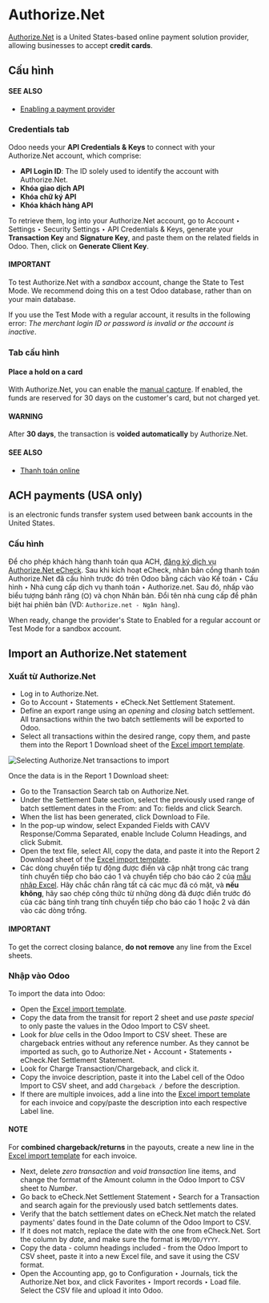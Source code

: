 # Authorize.Net

[Authorize.Net](https://www.authorize.net) is a United States-based online payment solution
provider, allowing businesses to accept **credit cards**.

## Cấu hình

#### SEE ALSO
- [Enabling a payment provider](../payment_providers.md#payment-providers-add-new)

### Credentials tab

Odoo needs your **API Credentials & Keys** to connect with your Authorize.Net account, which
comprise:

- **API Login ID**: The ID solely used to identify the account with Authorize.Net.
- **Khóa giao dịch API**
- **Khóa chữ ký API**
- **Khóa khách hàng API**

To retrieve them, log into your Authorize.Net account, go to Account ‣ Settings
‣ Security Settings ‣ API Credentials & Keys, generate your **Transaction Key** and
**Signature Key**, and paste them on the related fields in Odoo. Then, click on **Generate Client
Key**.

#### IMPORTANT
To test Authorize.Net with a *sandbox* account, change the State to Test
Mode. We recommend doing this on a test Odoo database, rather than on your main database.

If you use the Test Mode with a regular account, it results in the following error:
*The merchant login ID or password is invalid or the account is inactive*.

### Tab cấu hình

#### Place a hold on a card

With Authorize.Net, you can enable the [manual capture](../payment_providers.md#payment-providers-manual-capture). If enabled, the funds are reserved for 30 days on the
customer's card, but not charged yet.

#### WARNING
After **30 days**, the transaction is **voided automatically** by Authorize.Net.

#### SEE ALSO
- [Thanh toán online](../payment_providers.md)

<a id="authorize-ach-payments"></a>

## ACH payments (USA only)

 is an electronic funds transfer system used between bank
accounts in the United States.

### Cấu hình

Để cho phép khách hàng thanh toán qua ACH, [đăng ký dịch vụ Authorize.Net eCheck](https://www.authorize.net/payments/echeck.html). Sau khi kích hoạt eCheck, nhân bản cổng thanh toán Authorize.Net đã cấu hình trước đó trên Odoo bằng cách vào Kế toán ‣ Cấu hình ‣ Nhà cung cấp dịch vụ thanh toán ‣ Authorize.net. Sau đó, nhấp vào biểu tượng bánh răng (⛭) và chọn Nhân bản. Đổi tên nhà cung cấp để phân biệt hai phiên bản (VD: `Authorize.net - Ngân hàng`).

When ready, change the provider's State to Enabled for a regular account or
Test Mode for a sandbox account.

## Import an Authorize.Net statement

<a id="authorize-import-template"></a>

### Xuất từ Authorize.Net

- Log in to Authorize.Net.
- Go to Account ‣ Statements ‣ eCheck.Net Settlement Statement.
- Define an export range using an *opening* and *closing* batch settlement. All transactions within
  the two batch settlements will be exported to Odoo.
- Select all transactions within the desired range, copy them, and paste them into the
  Report 1 Download sheet of the [Excel import template](#authorize-import-template).

![Selecting Authorize.Net transactions to import](applications/finance/payment_providers/authorize/authorize-report1.png)

Once the data is in the Report 1 Download sheet:

- Go to the Transaction Search tab on Authorize.Net.
- Under the Settlement Date section, select the previously used range of batch
  settlement dates in the From: and To: fields and click Search.
- When the list has been generated, click Download to File.
- In the pop-up window, select Expanded Fields with CAVV Response/Comma Separated,
  enable Include Column Headings, and click Submit.
- Open the text file, select All, copy the data, and paste it into the Report
  2 Download sheet of the [Excel import template](#authorize-import-template).
- Các dòng chuyển tiếp tự động được điền và cập nhật trong các trang tính chuyển tiếp cho báo cáo 1 và chuyển tiếp cho báo cáo 2 của [mẫu nhập Excel](#authorize-import-template). Hãy chắc chắn rằng tất cả các mục đã có mặt, và **nếu không**, hãy sao chép công thức từ những dòng đã được điền trước đó của các bảng tính trang tính chuyển tiếp cho báo cáo 1 hoặc 2 và dán vào các dòng trống.

#### IMPORTANT
To get the correct closing balance, **do not remove** any line from the Excel sheets.

### Nhập vào Odoo

To import the data into Odoo:

- Open the [Excel import template](#authorize-import-template).
- Copy the data from the transit for report 2 sheet and use *paste special* to only
  paste the values in the Odoo Import to CSV sheet.
- Look for *blue* cells in the Odoo Import to CSV sheet. These are chargeback entries
  without any reference number. As they cannot be imported as such, go to
  Authorize.Net ‣ Account ‣ Statements ‣ eCheck.Net Settlement Statement.
- Look for Charge Transaction/Chargeback, and click it.
- Copy the invoice description, paste it into the Label cell of the Odoo
  Import to CSV sheet, and add `Chargeback /` before the description.
- If there are multiple invoices, add a line into the [Excel import template](#authorize-import-template) for each invoice and copy/paste the description into each respective
  Label line.

#### NOTE
For **combined chargeback/returns** in the payouts, create a new line in the [Excel import
template](#authorize-import-template) for each invoice.

- Next, delete *zero transaction* and *void transaction* line items, and change the format
  of the Amount column in the Odoo Import to CSV sheet to *Number*.
- Go back to eCheck.Net Settlement Statement ‣ Search for a Transaction and
  search again for the previously used batch settlements dates.
- Verify that the batch settlement dates on eCheck.Net match the related payments' dates found in
  the Date column of the Odoo Import to CSV.
- If it does not match, replace the date with the one from eCheck.Net. Sort the column by *date*,
  and make sure the format is `MM/DD/YYYY`.
- Copy the data - column headings included - from the Odoo Import to CSV sheet, paste
  it into a new Excel file, and save it using the CSV format.
- Open the Accounting app, go to Configuration ‣ Journals, tick the
  Authorize.Net box, and click Favorites ‣ Import records ‣ Load
  file. Select the CSV file and upload it into Odoo.
